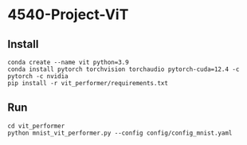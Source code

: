 # 4540-Project-ViT

## Install
```
conda create --name vit python=3.9
conda install pytorch torchvision torchaudio pytorch-cuda=12.4 -c pytorch -c nvidia
pip install -r vit_performer/requirements.txt
```

## Run

```
cd vit_performer
python mnist_vit_performer.py --config config/config_mnist.yaml
```
